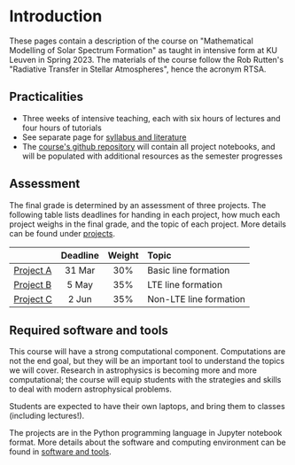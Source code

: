 # Introduction

These pages contain a description of the course on "Mathematical Modelling of Solar Spectrum Formation" as taught in intensive form at KU Leuven in Spring 2023. The materials of the course follow the Rob Rutten's "Radiative Transfer in Stellar Atmospheres", hence the acronym RTSA. 

## Practicalities

- Three weeks of intensive teaching, each with six hours of lectures and four hours of tutorials
- See separate page for [syllabus and literature](literature/)
- The [course's github repository](https://github.com/tiagopereira/rtsa2023) will contain all project notebooks, and will be populated with additional resources as the semester progresses


## Assessment

The final grade is determined by an assessment of three projects. The following table lists deadlines for handing in each project, how much each project weighs in the final grade, and the topic of each project. More details can be found under [projects](projects/). 

|        | Deadline          | Weight  |  Topic  |
| ------------- |:-------------:| :----:|:---|
| [Project A](https://github.com/tiagopereira/rtsa2023/tree/main/assignments/ProjectA)     | 31 Mar | 30% | Basic line formation |
| [Project B](https://github.com/tiagopereira/rtsa2023/tree/main/assignments/ProjectB)     | 5 May | 35% | LTE line formation |
| [Project C](https://github.com/tiagopereira/rtsa2023/tree/main/assignments/ProjectC)     | 2 Jun | 35% | Non-LTE line formation |

## Required software and tools

This course will have a strong computational component. Computations are not the end goal, but they will be an important tool to understand the topics we will cover. Research in astrophysics is becoming more and more computational; the course will equip students with the strategies and skills to deal with modern astrophysical problems. 

Students are expected to have their own laptops, and bring them to classes (including lectures!). 

The projects are in the Python programming language in Jupyter notebook format. More details about the software and computing environment can be found in [software and tools](tools/).
